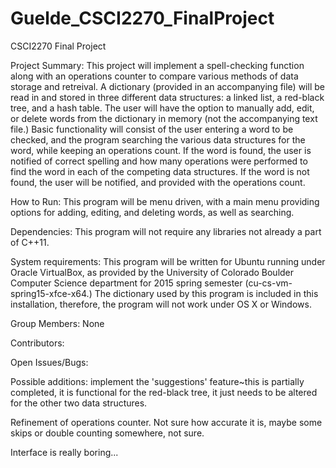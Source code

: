 # Guelde_CSCI2270_FinalProject
CSCI2270 Final Project


Project Summary:
  This project will implement a spell-checking function along with an operations counter to compare various methods of data storage and retreival.  A dictionary (provided in an accompanying file) will be read in and stored in three different data structures: a linked list, a red-black tree, and a hash table.  The user will have the option to manually add, edit, or delete words from the dictionary in memory (not the accompanying text file.)  Basic functionality will consist of the user entering a word to be checked, and the program searching the various data structures for the word, while keeping an operations count.  If the word is found, the user is notified of correct spelling and how many operations were performed to find the word in each of the competing data structures.  If the word is not found, the user will be notified, and provided with the operations count.  
  
  How to Run:
    This program will be menu driven, with a main menu providing options for adding, editing, and deleting words, as well as searching.  
    
  Dependencies:
    This program will not require any libraries not already a part of C++11.
  
  System requirements:
    This program will be written for Ubuntu running under Oracle VirtualBox, as provided by the University of Colorado Boulder Computer Science department for 2015 spring semester (cu-cs-vm-spring15-xfce-x64.)  The dictionary used by this program is included in this installation, therefore, the program will not work under OS X or Windows.
  
  Group Members:
    None
    
  Contributors:
  
  Open Issues/Bugs:
  
  Possible additions: implement the 'suggestions' feature~this is partially completed, it is functional for the red-black tree, it just needs to be altered for the other two data structures.
  
  Refinement of operations counter.  Not sure how accurate it is, maybe some skips or double counting somewhere, not sure.
  
  Interface is really boring...
  
  
  
  
